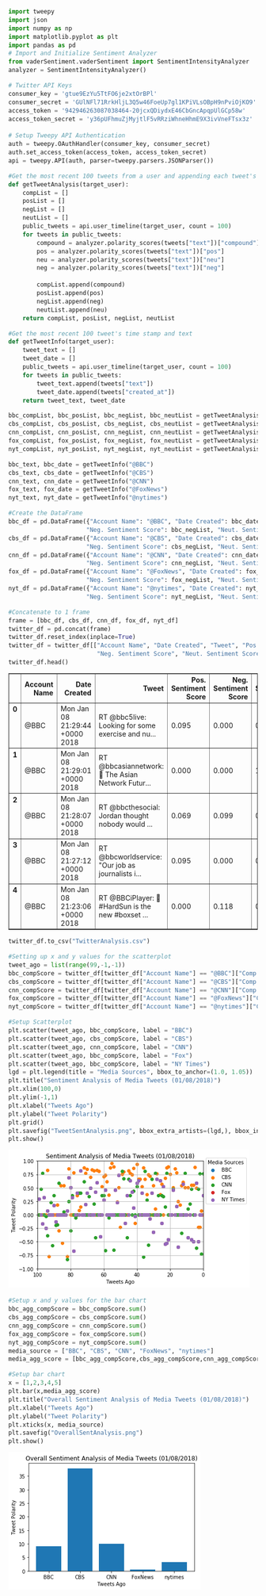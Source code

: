 

```python
import tweepy
import json
import numpy as np
import matplotlib.pyplot as plt
import pandas as pd
# Import and Initialize Sentiment Analyzer
from vaderSentiment.vaderSentiment import SentimentIntensityAnalyzer
analyzer = SentimentIntensityAnalyzer()
```


```python
# Twitter API Keys
consumer_key = 'gtue9EzYu5TtFO6je2xtOrBPl'
consumer_secret = 'GUlNFl71RrkHljL3Q5w46FoeUp7gl1KPiVLsOBpH9nPviOjKO9'
access_token = '942946263087038464-20jcxQDiydxE46CbGncApqpUlGCp58w'
access_token_secret = 'y36pUFhmuZjMyjtlF5vRRziWhneHhmE9X3ivVneFTsx3z'

# Setup Tweepy API Authentication
auth = tweepy.OAuthHandler(consumer_key, consumer_secret)
auth.set_access_token(access_token, access_token_secret)
api = tweepy.API(auth, parser=tweepy.parsers.JSONParser())
```


```python
#Get the most recent 100 tweets from a user and appending each tweet's sentiment score to lists
def getTweetAnalysis(target_user):
    compList = []
    posList = []
    negList = []
    neutList = []
    public_tweets = api.user_timeline(target_user, count = 100)
    for tweets in public_tweets:
        compound = analyzer.polarity_scores(tweets["text"])["compound"]
        pos = analyzer.polarity_scores(tweets["text"])["pos"]
        neu = analyzer.polarity_scores(tweets["text"])["neu"]
        neg = analyzer.polarity_scores(tweets["text"])["neg"]
        
        compList.append(compound)
        posList.append(pos)
        negList.append(neg)
        neutList.append(neu)
    return compList, posList, negList, neutList
```


```python
#Get the most recent 100 tweet's time stamp and text
def getTweetInfo(target_user):
    tweet_text = []
    tweet_date = []
    public_tweets = api.user_timeline(target_user, count = 100)
    for tweets in public_tweets:
        tweet_text.append(tweets["text"])
        tweet_date.append(tweets["created_at"])
    return tweet_text, tweet_date
```


```python
bbc_compList, bbc_posList, bbc_negList, bbc_neutList = getTweetAnalysis("@BBC")
cbs_compList, cbs_posList, cbs_negList, cbs_neutList = getTweetAnalysis("@CBS")
cnn_compList, cnn_posList, cnn_negList, cnn_neutList = getTweetAnalysis("@CNN")
fox_compList, fox_posList, fox_negList, fox_neutList = getTweetAnalysis("@FoxNews")
nyt_compList, nyt_posList, nyt_negList, nyt_neutList = getTweetAnalysis("@nytimes")
```


```python
bbc_text, bbc_date = getTweetInfo("@BBC")
cbs_text, cbs_date = getTweetInfo("@CBS")
cnn_text, cnn_date = getTweetInfo("@CNN")
fox_text, fox_date = getTweetInfo("@FoxNews")
nyt_text, nyt_date = getTweetInfo("@nytimes")
```


```python
#Create the DataFrame
bbc_df = pd.DataFrame({"Account Name": "@BBC", "Date Created": bbc_date, "Tweet": bbc_text, "Pos. Sentiment Score":bbc_posList,
                      "Neg. Sentiment Score": bbc_negList, "Neut. Sentiment Score": bbc_neutList, "Comp. Sentiment Score": bbc_compList})
cbs_df = pd.DataFrame({"Account Name": "@CBS", "Date Created": cbs_date, "Tweet": cbs_text, "Pos. Sentiment Score":cbs_posList,
                      "Neg. Sentiment Score": cbs_negList, "Neut. Sentiment Score": cbs_neutList, "Comp. Sentiment Score": cbs_compList})
cnn_df = pd.DataFrame({"Account Name": "@CNN", "Date Created": cnn_date, "Tweet": cnn_text, "Pos. Sentiment Score": cnn_posList,
                      "Neg. Sentiment Score": cnn_negList, "Neut. Sentiment Score": cnn_neutList, "Comp. Sentiment Score": cnn_compList})
fox_df = pd.DataFrame({"Account Name": "@FoxNews", "Date Created": fox_date, "Tweet": fox_text, "Pos. Sentiment Score":fox_posList,
                      "Neg. Sentiment Score": fox_negList, "Neut. Sentiment Score": fox_neutList, "Comp. Sentiment Score": fox_compList})
nyt_df = pd.DataFrame({"Account Name": "@nytimes", "Date Created": nyt_date, "Tweet": nyt_text, "Pos. Sentiment Score":nyt_posList,
                      "Neg. Sentiment Score": nyt_negList, "Neut. Sentiment Score": nyt_neutList, "Comp. Sentiment Score": nyt_compList})
```


```python
#Concatenate to 1 frame
frame = [bbc_df, cbs_df, cnn_df, fox_df, nyt_df]
twitter_df = pd.concat(frame)
twitter_df.reset_index(inplace=True)
twitter_df = twitter_df[["Account Name", "Date Created", "Tweet", "Pos. Sentiment Score", 
                         "Neg. Sentiment Score", "Neut. Sentiment Score", "Comp. Sentiment Score"]]
twitter_df.head()
```




<div>
<style>
    .dataframe thead tr:only-child th {
        text-align: right;
    }

    .dataframe thead th {
        text-align: left;
    }

    .dataframe tbody tr th {
        vertical-align: top;
    }
</style>
<table border="1" class="dataframe">
  <thead>
    <tr style="text-align: right;">
      <th></th>
      <th>Account Name</th>
      <th>Date Created</th>
      <th>Tweet</th>
      <th>Pos. Sentiment Score</th>
      <th>Neg. Sentiment Score</th>
      <th>Neut. Sentiment Score</th>
      <th>Comp. Sentiment Score</th>
    </tr>
  </thead>
  <tbody>
    <tr>
      <th>0</th>
      <td>@BBC</td>
      <td>Mon Jan 08 21:29:44 +0000 2018</td>
      <td>RT @bbc5live: Looking for some exercise and nu...</td>
      <td>0.095</td>
      <td>0.000</td>
      <td>0.905</td>
      <td>0.2960</td>
    </tr>
    <tr>
      <th>1</th>
      <td>@BBC</td>
      <td>Mon Jan 08 21:29:01 +0000 2018</td>
      <td>RT @bbcasiannetwork: 📡 The Asian Network Futur...</td>
      <td>0.000</td>
      <td>0.000</td>
      <td>1.000</td>
      <td>0.0000</td>
    </tr>
    <tr>
      <th>2</th>
      <td>@BBC</td>
      <td>Mon Jan 08 21:28:07 +0000 2018</td>
      <td>RT @bbcthesocial: Jordan thought nobody would ...</td>
      <td>0.069</td>
      <td>0.099</td>
      <td>0.831</td>
      <td>-0.1655</td>
    </tr>
    <tr>
      <th>3</th>
      <td>@BBC</td>
      <td>Mon Jan 08 21:27:12 +0000 2018</td>
      <td>RT @bbcworldservice: "Our job as journalists i...</td>
      <td>0.095</td>
      <td>0.000</td>
      <td>0.905</td>
      <td>0.3182</td>
    </tr>
    <tr>
      <th>4</th>
      <td>@BBC</td>
      <td>Mon Jan 08 21:23:06 +0000 2018</td>
      <td>RT @BBCiPlayer: 🎁 #HardSun is the new #boxset ...</td>
      <td>0.000</td>
      <td>0.118</td>
      <td>0.882</td>
      <td>-0.2500</td>
    </tr>
  </tbody>
</table>
</div>




```python
twitter_df.to_csv("TwitterAnalysis.csv")
```


```python
#Setting up x and y values for the scatterplot
tweet_ago = list(range(99,-1,-1))
bbc_compScore = twitter_df[twitter_df["Account Name"] == "@BBC"]["Comp. Sentiment Score"]
cbs_compScore = twitter_df[twitter_df["Account Name"] == "@CBS"]["Comp. Sentiment Score"]
cnn_compScore = twitter_df[twitter_df["Account Name"] == "@CNN"]["Comp. Sentiment Score"]
fox_compScore = twitter_df[twitter_df["Account Name"] == "@FoxNews"]["Comp. Sentiment Score"]
nyt_compScore = twitter_df[twitter_df["Account Name"] == "@nytimes"]["Comp. Sentiment Score"]
```


```python
#Setup Scatterplot
plt.scatter(tweet_ago, bbc_compScore, label = "BBC")
plt.scatter(tweet_ago, cbs_compScore, label = "CBS")
plt.scatter(tweet_ago, cnn_compScore, label = "CNN")
plt.scatter(tweet_ago, bbc_compScore, label = "Fox")
plt.scatter(tweet_ago, bbc_compScore, label = "NY Times")
lgd = plt.legend(title = "Media Sources", bbox_to_anchor=(1.0, 1.05))
plt.title("Sentiment Analysis of Media Tweets (01/08/2018)")
plt.xlim(100,0)
plt.ylim(-1,1)
plt.xlabel("Tweets Ago")
plt.ylabel("Tweet Polarity")
plt.grid()
plt.savefig("TweetSentAnalysis.png", bbox_extra_artists=(lgd,), bbox_inches='tight')
plt.show()
```


![png](output_10_0.png)



```python
#Setup x and y values for the bar chart
bbc_agg_compScore = bbc_compScore.sum()
cbs_agg_compScore = cbs_compScore.sum()
cnn_agg_compScore = cnn_compScore.sum()
fox_agg_compScore = fox_compScore.sum()
nyt_agg_compScore = nyt_compScore.sum()
media_source = ["BBC", "CBS", "CNN", "FoxNews", "nytimes"]
media_agg_score = [bbc_agg_compScore,cbs_agg_compScore,cnn_agg_compScore,fox_agg_compScore,nyt_agg_compScore]
```


```python
#Setup bar chart
x = [1,2,3,4,5]
plt.bar(x,media_agg_score)
plt.title("Overall Sentiment Analysis of Media Tweets (01/08/2018)")
plt.xlabel("Tweets Ago")
plt.ylabel("Tweet Polarity")
plt.xticks(x, media_source)
plt.savefig("OverallSentAnalysis.png")
plt.show()
```


![png](output_12_0.png)

